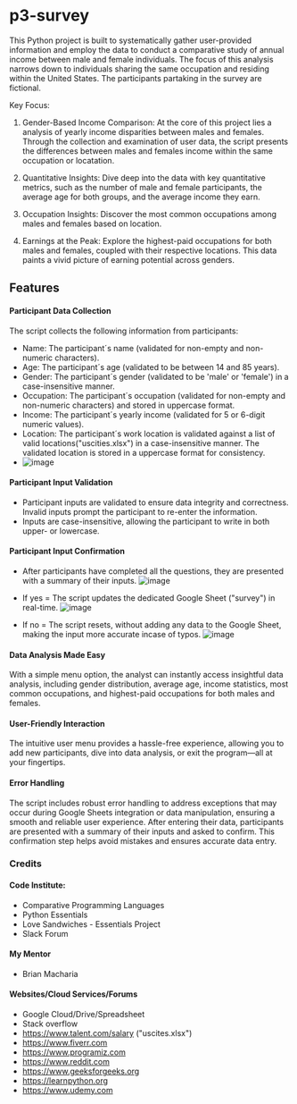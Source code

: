 # p3-survey

This Python project is built to systematically gather user-provided information and employ the data to conduct a comparative study of annual income between male and female individuals. The focus of this analysis narrows down to individuals sharing the same occupation and residing within the United States.
The participants partaking in the survey are fictional.

Key Focus:
1. Gender-Based Income Comparison: At the core of this project lies a analysis of yearly income disparities between males and females. Through the collection and examination of user data, the script presents the differences between males and females income within the same occupation or locatation.  

2. Quantitative Insights: Dive deep into the data with key quantitative metrics, such as the number of male and female participants, the average age for both groups, and the average income they earn.

3. Occupation Insights: Discover the most common occupations among males and females based on location. 

4. Earnings at the Peak: Explore the highest-paid occupations for both males and females, coupled with their respective locations. This data paints a vivid picture of earning potential across genders.

## Features
#### Participant Data Collection
The script collects the following information from participants:
* Name: The participant´s name (validated for non-empty and non-numeric characters).
* Age: The participant´s age (validated to be between 14 and 85 years).
* Gender: The participant´s gender (validated to be 'male' or 'female') in a case-insensitive manner.
* Occupation: The participant´s occupation (validated for non-empty and non-numeric characters) and stored in uppercase format.
* Income: The participant´s yearly income (validated for 5 or 6-digit numeric values).
* Location: The participant´s work location is validated against a list of valid locations("uscities.xlsx") in a case-insensitive manner. The validated location is stored in a
  uppercase format for consistency.
* ![image](https://github.com/GlennJohansson85/p3-survey/assets/139962883/a360022b-aff0-415e-8d1f-bb0db6c4bb07)

#### Participant Input Validation
* Participant inputs are validated to ensure data integrity and correctness. Invalid inputs prompt the participant to re-enter the information.
* Inputs are case-insensitive, allowing the participant to write in both upper- or lowercase.


#### Participant Input Confirmation
* After participants have completed all the questions, they are presented with a summary of their inputs. 
  ![image](https://github.com/GlennJohansson85/p3-survey/assets/139962883/e5027dcc-94f3-4279-81d3-c31ba5bb5833)
* If yes = The script updates the dedicated Google Sheet ("survey") in real-time.
  ![image](https://github.com/GlennJohansson85/p3-survey/assets/139962883/c27b3b65-be8c-4cb2-a745-fb8afa22c5ee)

* If no = The script resets, without adding any data to the Google Sheet, making the input more accurate incase of typos.
  ![image](https://github.com/GlennJohansson85/p3-survey/assets/139962883/ef7acf22-b62b-4582-8479-48eaee0dee72)
 
  
#### Data Analysis Made Easy
With a simple menu option, the analyst can instantly access insightful data analysis, including gender distribution, average age, income statistics, most common occupations, and highest-paid occupations for both males and females.

#### User-Friendly Interaction
The intuitive user menu provides a hassle-free experience, allowing you to add new participants, dive into data analysis, or exit the program—all at your fingertips.

#### Error Handling
The script includes robust error handling to address exceptions that may occur during Google Sheets integration or data manipulation, ensuring a smooth and reliable user experience.
After entering their data, participants are presented with a summary of their inputs and asked to confirm. This confirmation step helps avoid mistakes and ensures accurate data entry.

### Credits

#### Code Institute:
* Comparative Programming Languages
* Python Essentials
* Love Sandwiches - Essentials Project
* Slack Forum
#### My Mentor
* Brian Macharia
#### Websites/Cloud Services/Forums
* Google Cloud/Drive/Spreadsheet
* Stack overflow
* https://www.talent.com/salary ("uscites.xlsx")
* https://www.fiverr.com
* https://www.programiz.com
* https://www.reddit.com
* https://www.geeksforgeeks.org
* https://learnpython.org
* https://www.udemy.com
